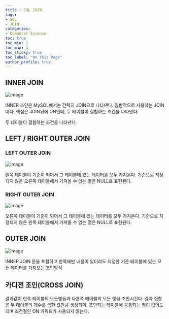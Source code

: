 ```yaml
---
title : SQL JOIN
tags:
- SQL
- JOIN
categories:
- Computer Science
toc: true
toc_min: 1
toc_max: 4
toc_sticky: true
toc_label: "On This Page"
author_profile: true
---
```


## INNER JOIN

![image](https://user-images.githubusercontent.com/44635266/67620602-a79b9780-f843-11e9-8332-1fe6b808df5c.png)

INNER 조인은 MySQL에서는 간략히 JOIN으로 나타낸다. 일반적으로 사용하는 JOIN 이다. 핵심은 JOIN뒤에 ON인데, 두 테이블이 결합하는 조건을 나타낸다. 

두 테이블이 결합하는 조건을 나타낸다

## LEFT / RIGHT OUTER JOIN

### LEFT OUTER JOIN

![image](https://user-images.githubusercontent.com/44635266/67620603-a9655b00-f843-11e9-97a6-34053a6becce.png)

왼쪽 테이블이 기준이 되어서 그 테이블에 있는 데이터를 모두 가져온다. 기준으로 지정되지 않은 오른쪽 테이블에서 가져올 수 없는 열은 NULL로 표현된다.

### RIGHT OUTER JOIN

![image](https://user-images.githubusercontent.com/44635266/67620604-a9fdf180-f843-11e9-9278-2dc99d1096a4.png)

오른쪽 테이블이 기준이 되어서 그 테이블에 있는 데이터를 모두 가져온다. 기준으로 지정되지 않은 왼쪽 테이블에서 가져올 수 없는 열은 NULL로 표현된다.

## OUTER JOIN

![image](https://user-images.githubusercontent.com/44635266/67620605-abc7b500-f843-11e9-8773-b1e609e8fda5.png)


INNER JOIN 문을 포함하고 한쪽에만 내용이 있더라도 지정한 기준 테이블에 있는 모든 데이터를 가져오는 조인방식

## 카디전 조인(CROSS JOIN)

결과값이 한쪽 테이블의 모든행들과 다른쪽 테이블의 모든 행을 조인시킨다.
결과 집합은 두 테이블의 개수를 곱한 값만큼 생성되며, 조인되는 테이블에 공통되는 행이 없어도 되며 조건절인 ON 키워드가 사용되지 않는다.

